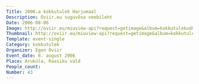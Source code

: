 ```yaml
---
Title: 2006.a kokkutulek Harjumaal
Description: Oviir.eu suguvõsa veebileht
Date: 2006-08-06
Image: http://oviir.eu/miuview-api?request=getimage&album=kokkutulekud&item=2006-43.-kokkutulek-6.-august-aruklas-raasiku-vallas-egon-oviiri-juures.jpg&size=1200&mode=longest
Thumbnail: http://oviir.eu/miuview-api?request=getimage&album=kokkutulekud&item=2006-43.-kokkutulek-6.-august-aruklas-raasiku-vallas-egon-oviiri-juures.jpg&size=600&mode=square
Template: event-single
Category: kokkutulek
Organizer: Egon Oviir
Event_date: 6. august 2006
Place: Aruküla, Raasiku vald
People_count:
Number: 43
---
```

